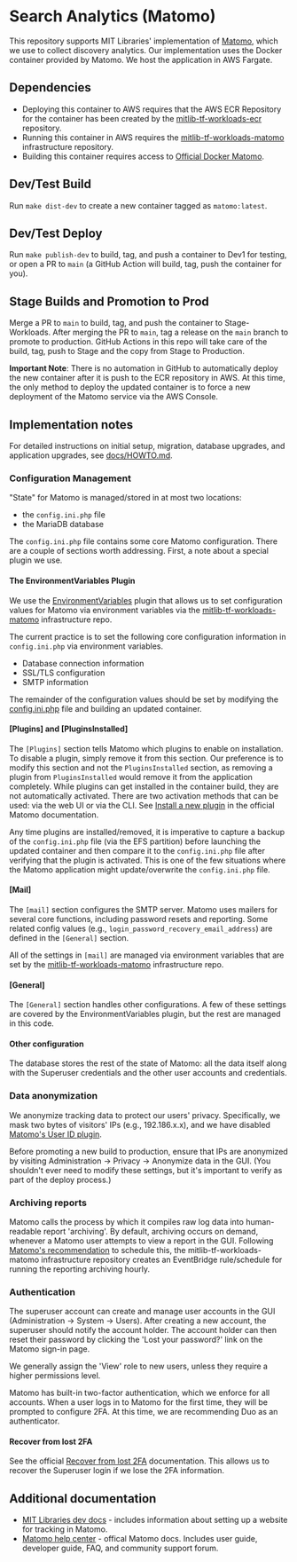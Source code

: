 # Search Analytics (Matomo)

This repository supports MIT Libraries' implementation of [Matomo](https://matomo.org/), which we use to collect discovery analytics. Our implementation uses the Docker container provided by Matomo. We host the application in AWS Fargate.

## Dependencies

* Deploying this container to AWS requires that the AWS ECR Repository for the container has been created by the [mitlib-tf-workloads-ecr](https://github.com/MITLibraries/mitlib-tf-workloads-ecr) repository.
* Running this container in AWS requires the [mitlib-tf-workloads-matomo](https://github.com/mitlibraries/mitlib-tf-workloads-matomo) infrastructure repository.
* Building this container requires access to [Official Docker Matomo](https://hub.docker.com/_/matomo/).

## Dev/Test Build

Run `make dist-dev` to create a new container tagged as `matomo:latest`.

## Dev/Test Deploy

Run `make publish-dev` to build, tag, and push a container to Dev1 for testing, or open a PR to `main` (a GitHub Action will build, tag, push the container for you).

## Stage Builds and Promotion to Prod

Merge a PR to `main` to build, tag, and push the container to Stage-Workloads. After merging the PR to `main`, tag a release on the `main` branch to promote to production. GitHub Actions in this repo will take care of the build, tag, push to Stage and the copy from Stage to Production.

**Important Note**: There is no automation in GitHub to automatically deploy the new container after it is push to the ECR repository in AWS. At this time, the only method to deploy the updated container is to force a new deployment of the Matomo service via the AWS Console.

## Implementation notes

For detailed instructions on initial setup, migration, database upgrades, and application upgrades, see [docs/HOWTO.md](./docs/HOWTO.md).

### Configuration Management

"State" for Matomo is managed/stored in at most two locations:

* the `config.ini.php` file
* the MariaDB database

The `config.ini.php` file contains some core Matomo configuration. There are a couple of sections worth addressing. First, a note about a special plugin we use.

#### The EnvironmentVariables Plugin

We use the [EnvironmentVariables](https://plugins.matomo.org/EnvironmentVariables) plugin that allows us to set configuration values for Matomo via environment variables via the [mitlib-tf-workloads-matomo](https://github.com/mitlibraries/mitlib-tf-workloads-matomo) infrastructure repo.

The current practice is to set the following core configuration information in `config.ini.php` via environment variables. 

* Database connection information
* SSL/TLS configuration
* SMTP information

The remainder of the configuration values should be set by modifying the [config.ini.php](./files/config.ini.php) file and building an updated container.

#### [Plugins] and [PluginsInstalled]

The `[Plugins]` section tells Matomo which plugins to enable on installation. To disable a plugin, simply remove it from this section. Our preference is to modify this section and not the `PluginsInstalled` section, as removing a plugin from `PluginsInstalled` would remove it from the application completely. While plugins can get installed in the container build, they are not automatically activated. There are two activation methods that can be used: via the web UI or via the CLI. See [Install a new plugin](https://matomo.org/faq/plugins/faq_21/) in the official Matomo documentation.

Any time plugins are installed/removed, it is imperative to capture a backup of the `config.ini.php` file (via the EFS partition) before launching the updated container and then compare it to the `config.ini.php` file after verifying that the plugin is activated. This is one of the few situations where the Matomo application might update/overwrite the `config.ini.php` file.

#### [Mail]

The `[mail]` section configures the SMTP server. Matomo uses mailers for several core functions, including password resets and reporting. Some related config values (e.g., `login_password_recovery_email_address`) are defined in the `[General]` section.

All of the settings in `[mail]` are managed via environment variables that are set by the [mitlib-tf-workloads-matomo](https://github.com/mitlibraries/mitlib-tf-workloads-matomo) infrastructure repo.

#### [General]

The `[General]` section handles other configurations. A few of these settings are covered by the EnvironmentVariables plugin, but the rest are managed in this code.

#### Other configuration

The database stores the rest of the state of Matomo: all the data itself along with the Superuser credentials and the other user accounts and credentials.

### Data anonymization

We anonymize tracking data to protect our users' privacy. Specifically, we mask two bytes of visitors' IPs (e.g., 192.186.x.x), and we have disabled [Matomo's User ID plugin](https://matomo.org/docs/user-id/).

Before promoting a new build to production, ensure that IPs are anonymized by visiting Administration -> Privacy -> Anonymize data in the GUI. (You shouldn't ever need to modify these settings, but it's important to verify as part of the deploy process.)

### Archiving reports

Matomo calls the process by which it compiles raw log data into human-readable report 'archiving'. By default, archiving occurs on demand, whenever a Matomo user attempts to view a report in the GUI. Following [Matomo's recommendation](https://matomo.org/docs/setup-auto-archiving/) to schedule this, the mitlib-tf-workloads-matomo infrastructure repository creates an EventBridge rule/schedule for running the reporting archiving hourly.

### Authentication

The superuser account can create and manage user accounts in the GUI (Administration -> System -> Users). After creating a new account, the superuser should notify the account holder. The account holder can then reset their password by clicking the 'Lost your password?' link on the Matomo sign-in page.

We generally assign the 'View' role to new users, unless they require a higher permissions level.

Matomo has built-in two-factor authentication, which we enforce for all accounts. When a user logs in to Matomo for the first time, they will be prompted to configure 2FA. At this time, we are recommending Duo as an authenticator.

#### Recover from lost 2FA

See the official [Recover from lost 2FA](https://matomo.org/faq/how-to/faq_27248) documentation. This allows us to recover the Superuser login if we lose the 2FA information.

## Additional documentation

* [MIT Libraries dev docs](https://mitlibraries.github.io/guides/misc/matomo.html) - includes information about setting up a website for tracking in Matomo.
* [Matomo help center](https://matomo.org/help/) - offical Matomo docs. Includes user guide, developer guide, FAQ, and community support forum.
